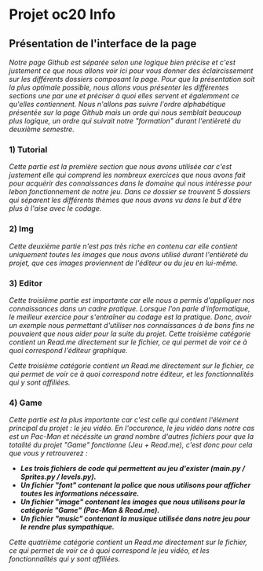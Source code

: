 # Projet oc20 Info

## Présentation de l'interface de la page
*Notre page Github est séparée selon une logique bien précise et c'est justement ce que nous allons voir ici pour vous donner des éclaircissement sur les différents dossiers composant la page. Pour que la présentation soit la plus optimale possible, nous allons vous présenter les différentes sections une par une et préciser à quoi elles servent et égalemment ce qu'elles contiennent. Nous n'allons pas suivre l'ordre alphabétique présentée sur la page Github mais un orde qui nous semblait beaucoup plus logique, un ordre qui suivait notre "formation" durant l'entièreté du deuxième semestre.*

### 1) Tutorial
*Cette partie est la première section que nous avons utilisée car c'est justement elle qui comprend les nombreux exercices que nous avons fait pour acquérir des connaissances dans le domaine qui nous intéresse pour lebon fonctionnement de notre jeu. Dans ce dossier se trouvent 5 dossiers qui séparent les différents thèmes que nous avons vu dans le but d'être plus à l'aise avec le codage.*

### 2) Img
*Cette deuxième partie n'est pas très riche en contenu car elle contient uniquement toutes les images que nous avons utilisé durant l'entièreté du projet, que ces images proviennent de l'éditeur ou du jeu en lui-même.*

### 3) Editor
*Cette troisième partie est importante car elle nous a permis d'appliquer nos connaissances dans un cadre pratique. Lorsque l'on parle d'informatique, le meilleur exercice pour s'entraîner au codage est la pratique. Donc, avoir un exemple nous permettant d'utiliser nos connaissances à de bons fins ne pouvaient que nous aider pour la suite du projet. Cette troisième catégorie contient un Read.me directement sur le fichier, ce qui permet de voir ce à quoi correspond l'éditeur graphique.*

*Cette troisième catégorie contient un Read.me directement sur le fichier, ce qui permet de voir ce à quoi correspond notre éditeur, et les fonctionnalités qui y sont affiliées.*

### 4) Game
*Cette partie est la plus importante car c'est celle qui contient l'élément principal du projet : le jeu vidéo. En l'occurence, le jeu vidéo dans notre cas est un Pac-Man et nécéssite un grand nombre d'autres fichiers pour que la totalité du projet "Game" fonctionne (Jeu + Read.me), c'est donc pour cela que vous y retrouverez :*
* ***Les trois fichiers de code qui permettent au jeu d'exister (main.py / Sprites.py / levels.py).***
* ***Un fichier "font" contenant la police que nous utilisons pour afficher toutes les informations nécessaire.***
* ***Un fichier "image" contenant les images que nous utilisons pour la catégorie "Game" (Pac-Man & Read.me).***
* ***Un fichier "music" contenant la musique utilisée dans notre jeu pour le rendre plus sympathique.***

*Cette quatrième catégorie contient un Read.me directement sur le fichier, ce qui permet de voir ce à quoi correspond le jeu vidéo, et les fonctionnalités qui y sont affiliées.*
